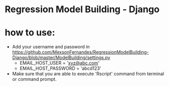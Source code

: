 # Regression Model Building - Django 

# how to use:
  - Add your username and password in https://github.com/MexsonFernandes/RegressionModelBuilding-Django/blob/master/ModelBuilding/settings.py
    - EMAIL_HOST_USER = 'xyz@abc.com'
    - EMAIL_HOST_PASSWORD = 'abcd123'
  - Make sure that you are able to execute 'Rscript' command from terminal or command prompt.
